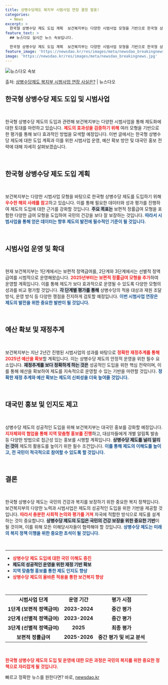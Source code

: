 ```yaml
---
title: 상병수당제도 복지부 시범사업 연장 결정 발표!
categories:
  - News
excerpt: >
  한국형 상병수당 제도 도입 계획  보건복지부는 다양한 시범사업 모형을 기반으로 한국형 상병수당 제도를 도입하…
feature_text: >
  ## 뉴스다오 실시간 뉴스 속보입니다.

  한국형 상병수당 제도 도입 계획  보건복지부는 다양한 시범사업 모형을 기반으로 한국형 상병수당 제도를 도입하…
feature_image: 'https://newsdao.kr/res/images/meta/newsdao_breakingnews.jpg'
image: 'https://newsdao.kr/res/images/meta/newsdao_breakingnews.jpg'
---
```


![뉴스다오 속보](https://newsdao.kr/res/images/meta/newsdao_breakingnews.jpg)

<p>출처: <a href="https://newsdao.kr/4886" rel="dofollow">상병수당제도 복지부 시범사업 연장 사실은?</a> | 뉴스다오</p>

<h2 data-ke-size="size26">한국형 상병수당 제도 도입 및 시범사업</h2>

<p data-ke-size="size16">&nbsp;</p>

한국형 상병수당 제도의 도입과 관련해 보건복지부는 다양한 시범사업을 통해 제도화에 대한 토대를 마련하고 있습니다. <b><span style="color: #ee2323;">제도의 효과성을 검증하기 위해</span></b> 여러 모형을 기반으로 한 평가를 통해 보다 효과적인 방법을 모색할 예정입니다. 이번 글에서는 한국형 상병수당 제도에 대한 도입 계획과 이를 위한 시범사업 운영, 예산 확보 방안 및 대국민 홍보 전략에 대해 자세히 살펴보겠습니다.

<p data-ke-size="size16">&nbsp;</p>

<h2 data-ke-size="size26">한국형 상병수당 제도 도입 계획</h2>

<p data-ke-size="size16">&nbsp;</p>

보건복지부는 다양한 시범사업 모형을 바탕으로 한국형 상병수당 제도를 도입하기 위해 <b><span style="color: #ee2323;">우수한 해외 사례를 참고</span></b>하고 있습니다. 이를 통해 필요한 데이터와 성과 평가를 진행하여 제도의 도입에 대한 근거를 강화할 것입니다. <b><span style="background-color: #21538527;">주요 목표는</span></b> 보편적 정률급여 모형을 포함한 다양한 급여 모형을 도입하여 국민의 건강을 보다 잘 보장하는 것입니다. <b><span style="color: #1a5490;">따라서 시범사업을 통해 얻은 데이터는 향후 제도의 발전에 필수적인 기준이 될 것입니다.</span></b>

<p data-ke-size="size16">&nbsp;</p>

<h2 data-ke-size="size26">시범사업 운영 및 확대</h2>

<p data-ke-size="size16">&nbsp;</p>

현재 보건복지부는 1단계에서는 보편적 정액급여를, 2단계와 3단계에서는 선별적 정액급여를 시범적으로 운영해왔습니다. <b><span style="color: #ee2323;">2025년부터는 보편적 정률급여 모형을 추가</span></b>하여 운영할 계획입니다. 이를 통해 제도가 보다 효과적으로 운영될 수 있도록 다양한 모형의 성과를 비교 평가할 것입니다. <b><span style="background-color: #21538527;">각 단계별 평가를 통해</span></b> 상병수당의 적용 대상과 재원 조달 방식, 운영 방식 등 다양한 쟁점을 진지하게 검토할 예정입니다. <b><span style="color: #1a5490;">이번 시범사업 연장은 제도의 발전을 위한 중요한 발판이 될 것입니다.</span></b>

<p data-ke-size="size16">&nbsp;</p>

<h2 data-ke-size="size26">예산 확보 및 재정추계</h2>

<p data-ke-size="size16">&nbsp;</p>

보건복지부는 지난 2년간 진행된 시범사업의 성과를 바탕으로 <b><span style="color: #ee2323;">정확한 재정추계를 통해 2025년 예산을 확보</span></b>할 계획입니다. 이는 상병수당 제도의 안정적 운영을 위한 필수 요소입니다. <b><span style="background-color: #21538527;">재정추계를 보다 정확하게 하는 것은</span></b> 성공적인 도입을 위한 핵심 전략이며, 이를 통해 예산을 확보하여 제도를 지속적으로 운영할 수 있는 기반을 마련할 것입니다. <b><span style="color: #1a5490;">정확한 재정 추계와 예산 확보는 제도의 신뢰성을 더욱 높여줄 것입니다.</span></b>

<p data-ke-size="size16">&nbsp;</p>

<h2 data-ke-size="size26">대국민 홍보 및 인지도 제고</h2>

<p data-ke-size="size16">&nbsp;</p>

상병수당 제도의 성공적인 도입을 위해 보건복지부는 대국민 홍보를 강화할 예정입니다. <b><span style="color: #ee2323;">지자체와의 협업을 통해 지역 맞춤형 홍보를 진행</span></b>하고, 대상자들에게 개별 알림톡 발송 등 다양한 방법으로 접근성 있는 홍보를 시행할 계획입니다. <b><span style="background-color: #21538527;">상병수당 제도를 널리 알리는 것이</span></b> 제도의 활용도를 높이기 위한 필수 조건입니다. <b><span style="color: #1a5490;">이를 통해 제도의 이해도를 높이고, 전 국민이 적극적으로 참여할 수 있도록 할 것입니다.</span></b>

<p data-ke-size="size16">&nbsp;</p>

<h2 data-ke-size="size26">결론</h2>

<p data-ke-size="size16">&nbsp;</p>

한국형 상병수당 제도는 국민의 건강과 복지를 보장하기 위한 중요한 복지 정책입니다. 보건복지부의 다양한 노력과 시범사업은 제도의 성공적인 도입을 위한 기반을 제공할 것입니다. <b><span style="color: #ee2323;">따라서 충분한 사회적 논의와 평가를 거쳐</span></b> 자국에 적합한 방식으로 제도를 설계하는 것이 중요합니다. <b><span style="background-color: #21538527;">상병수당 제도의 도입은 국민의 건강 보장을 위한 중요한 기반</span></b>이 될 것이며, 이를 위해 모든 이해당사자들이 협력해야 할 것입니다. <b><span style="color: #1a5490;">상병수당 제도는 미래의 복지 정책 이행을 위한 중요한 초석이 될 것입니다.</span></b>

<p data-ke-size="size16">&nbsp;</p>

<hr>

<ul>
    <li><b><span style="color: #ee2323;">상병수당 제도 도입에 대한 국민 이해도 증진</span></b></li>
    <li><b><span style="background-color: #21538527;">제도의 성공적인 운영을 위한 재정 기반 확보</span></b></li>
    <li><b><span style="color: #1a5490;">지역 맞춤형 홍보를 통한 제도 인지도 향상</span></b></li>
    <li><b><span style="color: #ee2323;">상병수당 제도의 올바른 적용을 통한 보건복지 향상</span></b></li>
</ul>

<p data-ke-size="size16">&nbsp;</p>

<table>
    <tr>
        <td style="text-align: center; height: 17px;"><b>시범사업 단계</b></td>
        <td style="text-align: center; height: 17px;"><b>운영 기간</b></td>
        <td style="text-align: center; height: 17px;"><b>평가 시점</b></td>
    </tr>
    <tr>
        <td style="text-align: center; height: 17px;"><b>1단계 (보편적 정액급여)</b></td>
        <td style="text-align: center; height: 17px;"><b>2023-2024</b></td>
        <td style="text-align: center; height: 17px;"><b>중간 평가</b></td>
    </tr>
    <tr>
        <td style="text-align: center; height: 17px;"><b>2단계 (선별적 정액급여)</b></td>
        <td style="text-align: center; height: 17px;"><b>2023-2024</b></td>
        <td style="text-align: center; height: 17px;"><b>중간 평가</b></td>
    </tr>
    <tr>
        <td style="text-align: center; height: 17px;"><b>3단계 (선별적 정액급여)</b></td>
        <td style="text-align: center; height: 17px;"><b>2025</b></td>
        <td style="text-align: center; height: 17px;"><b>최종 평가</b></td>
    </tr>
    <tr>
        <td style="text-align: center; height: 17px;"><b>보편적 정률급여</b></td>
        <td style="text-align: center; height: 17px;"><b>2025-2026</b></td>
        <td style="text-align: center; height: 17px;"><b>중간 평가 및 비교 분석</b></td>
    </tr>
</table>

<p data-ke-size="size16">&nbsp;</p>

<b><span style="color: #ee2323;">한국형 상병수당 제도의 도입 및 운영에 대한 모든 과정은 국민의 복지를 위한 중요한 정책으로 자리잡게 될 것입니다.</span></b> 

빠르고 정확한 뉴스를 원한다면? 바로, <a href="https://newsdao.kr" rel="dofollow">newsdao.kr</a>


